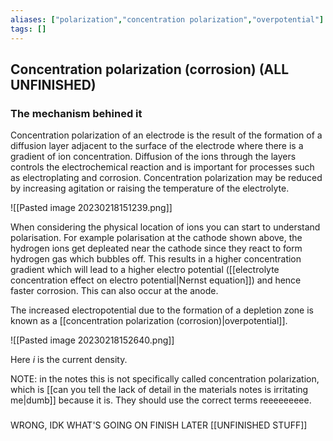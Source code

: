 ```yaml
---
aliases: ["polarization","concentration polarization","overpotential"]
tags: []
---
```


## Concentration polarization (corrosion) (ALL UNFINISHED)
### The mechanism behined it
Concentration polarization of an electrode is the result of the formation of a diffusion layer adjacent to the surface of the electrode where there is a gradient of ion concentration. 
Diffusion of the ions through the layers controls the electrochemical reaction and is important for processes such as electroplating and corrosion. 
Concentration polarization may be reduced by increasing agitation or raising the temperature of the electrolyte.

![[Pasted image 20230218151239.png]]

When considering the physical location of ions you can start to understand polarisation. For example polarisation at the cathode shown above, the hydrogen ions get depleated near the cathode since they react to form hydrogen gas which bubbles off. This results in a higher concentration gradient which will lead to a higher electro potential ([[electrolyte concentration effect on electro potential|Nernst equation]]) and hence faster corrosion. This can also occur at the anode.

The increased electropotential due to the formation of a depletion zone is known as a [[concentration polarization (corrosion)|overpotential]]. 

![[Pasted image 20230218152640.png]]

Here $i$ is the current density.

NOTE: in the notes this is not specifically called concentration polarization, which is [[can you tell the lack of detail in the materials notes is irritating me|dumb]] because it is. They should use the correct terms reeeeeeeee.

###

WRONG, IDK WHAT'S GOING ON FINISH LATER [[UNFINISHED STUFF]]
